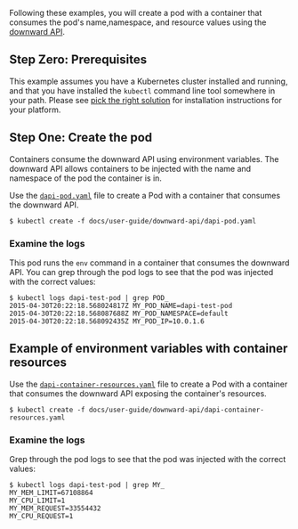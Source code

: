 Following these examples, you will create a pod with a container that consumes the pod's name,namespace, and resource values using the [downward API](/docs/tasks/inject-data-application/downward-api-volume-expose-pod-information/).

## Step Zero: Prerequisites

This example assumes you have a Kubernetes cluster installed and running, and that you have
installed the `kubectl` command line tool somewhere in your path. Please see [pick the right solution](/docs/setup/pick-right-solution/) for installation instructions for your platform.

## Step One: Create the pod

Containers consume the downward API using environment variables.  The downward API allows
containers to be injected with the name and namespace of the pod the container is in.

Use the [`dapi-pod.yaml`](dapi-pod.yaml) file to create a Pod with a container that consumes the
downward API.

```shell
$ kubectl create -f docs/user-guide/downward-api/dapi-pod.yaml
```

### Examine the logs

This pod runs the `env` command in a container that consumes the downward API.  You can grep
through the pod logs to see that the pod was injected with the correct values:

```shell
$ kubectl logs dapi-test-pod | grep POD_
2015-04-30T20:22:18.568024817Z MY_POD_NAME=dapi-test-pod
2015-04-30T20:22:18.568087688Z MY_POD_NAMESPACE=default
2015-04-30T20:22:18.568092435Z MY_POD_IP=10.0.1.6
```

## Example of environment variables with container resources

Use the [`dapi-container-resources.yaml`](dapi-container-resources.yaml) file to create a Pod
with a container that consumes the downward API exposing the container's resources.

```shell
$ kubectl create -f docs/user-guide/downward-api/dapi-container-resources.yaml
```

### Examine the logs

Grep through the pod logs to see that the pod was injected with the correct values:

```shell
$ kubectl logs dapi-test-pod | grep MY_
MY_MEM_LIMIT=67108864
MY_CPU_LIMIT=1
MY_MEM_REQUEST=33554432
MY_CPU_REQUEST=1
```
